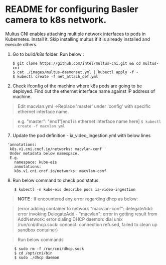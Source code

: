  # README for configuring Basler camera to k8s network.

 Multus CNI enables attaching multiple network interfaces to pods in Kubernetes. Install it.
 Skip installing multus if it is already installed and execute others.
 1. Go to build/k8s folder. Run below :
      ```
      $ git clone https://github.com/intel/multus-cni.git && cd multus-cni
      $ cat ./images/multus-daemonset.yml | kubectl apply -f -
      $ kubectl create -f net_attach_def.yml
      ```
 2. Check ifconfig of the machine where k8s pods are going to be deployed. Find out the ethernet interface name against IP address of machine.

  >Edit macvlan.yml ->Replace 'master' under 'config' with specific ethernet interface name.

  >e.g. "master": "eno1"[eno1 is ethernet interface name here]
      ```
      $ kubectl create -f macvlan.yml
      ```
 7. Update the pod definition - ia_video_ingestion.yml with below lines
>
     'annotations:
      k8s.v1.cni.cncf.io/networks: macvlan-conf '
      Under metadata below namespace.
      E.g.
        namespace: kube-eis
        annotations:
        k8s.v1.cni.cncf.io/networks: macvlan-conf
>
 8. Run below command to check pod status
  ```
      $ kubectl -n kube-eis describe pods ia-video-ingestion
  ```
> **NOTE** : If encountered any error regarding dhcp as below:

>(error adding container to network "macvlan-conf": delegateAdd: error invoking DelegateAdd - "macvlan": error in getting result from AddNetwork: error dialing DHCP daemon: dial unix /run/cni/dhcp.sock:
connect: connection refused, failed to clean up sandbox container)

>Run below commands
```
    $ sudo rm -f /run/cni/dhcp.sock
    $ cd /opt/cni/bin
    $ sudo ./dhcp daemon
```
